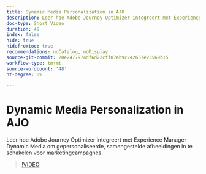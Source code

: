 ```yaml
---
title: Dynamic Media Personalization in AJO
description: Leer hoe Adobe Journey Optimizer integreert met Experience Manager Dynamic Media om gepersonaliseerde, samengestelde afbeeldingen in te schakelen voor marketingcampagnes.
doc-type: Short Video
duration: 49
index: false
hide: true
hidefromtoc: true
recommendations: noCatalog, noDisplay
source-git-commit: 28e2477974df6d22cff87eb9c242657e23569b15
workflow-type: tm+mt
source-wordcount: '48'
ht-degree: 0%

---
```



# Dynamic Media Personalization in AJO

Leer hoe Adobe Journey Optimizer integreert met Experience Manager Dynamic Media om gepersonaliseerde, samengestelde afbeeldingen in te schakelen voor marketingcampagnes.

<!-- 62_S520_3442520_48_dynamic-media-personalization-in-ajo -->
>[!VIDEO](https://video.tv.adobe.com/v/3460315/?learn=on&enablevpops=true&captions=dut)
